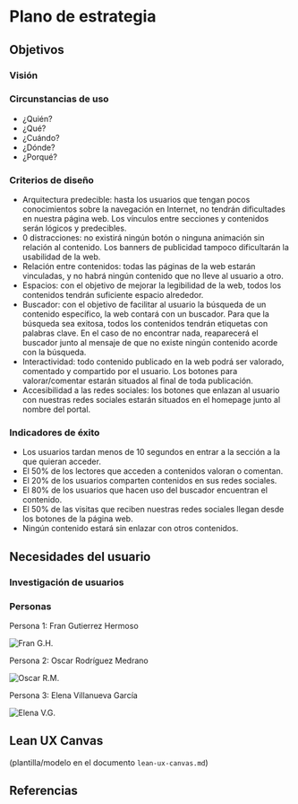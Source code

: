 # Plano de estrategia

## Objetivos 

### Visión

### Circunstancias de uso
- ¿Quién?
- ¿Qué?
- ¿Cuándo?
- ¿Dónde?
- ¿Porqué?

### Criterios de diseño
- Arquitectura predecible: hasta los usuarios que tengan pocos conocimientos sobre la navegación en Internet, no tendrán dificultades en nuestra página web. Los vínculos entre secciones y contenidos serán lógicos y predecibles.
- 0 distracciones: no existirá ningún botón o ninguna animación sin relación al contenido. Los banners de publicidad tampoco dificultarán la usabilidad de la web.
- Relación entre contenidos: todas las páginas de la web estarán vinculadas, y no habrá ningún contenido que no lleve al usuario a otro.
- Espacios: con el objetivo de mejorar la legibilidad de la web, todos los contenidos tendrán suficiente espacio alrededor.
- Buscador: con el objetivo de facilitar al usuario la búsqueda de un contenido específico, la web contará con un buscador. Para que la búsqueda sea exitosa, todos los contenidos tendrán etiquetas con palabras clave. En el caso de no encontrar nada, reaparecerá el buscador junto al mensaje de que no existe ningún contenido acorde con la búsqueda.  
- Interactividad: todo contenido publicado en la web podrá ser valorado, comentado y compartido por el usuario. Los botones para valorar/comentar estarán situados al final de toda publicación.
- Accesibilidad a las redes sociales: los botones que enlazan al usuario con nuestras redes sociales estarán situados en el homepage junto al nombre del portal.

### Indicadores de éxito
- Los usuarios tardan menos de 10 segundos en entrar a la sección a la que quieran acceder.
- El 50% de los lectores que acceden a contenidos valoran o comentan.
- El 20% de los usuarios comparten contenidos en sus redes sociales.
- El 80% de los usuarios que hacen uso del buscador encuentran el contenido.
- El 50% de las visitas que reciben nuestras redes sociales llegan desde los botones de la página web.
- Ningún contenido estará sin enlazar con otros contenidos.

## Necesidades del usuario

### Investigación de usuarios

### Personas

Persona 1: Fran Gutierrez Hermoso

![Fran G.H.](https://www.flickr.com/photos/165512437@N08/45425472362/in/dateposted-public/)

Persona 2: Oscar Rodríguez Medrano

![Oscar R.M.](https://www.flickr.com/photos/165512437@N08/44562987745/in/dateposted-public/)

Persona 3: Elena Villanueva García

![Elena V.G.](https://www.flickr.com/photos/165512437@N08/44562988595/in/dateposted-public/)

## Lean UX Canvas

(plantilla/modelo en el documento `lean-ux-canvas.md`)

## Referencias